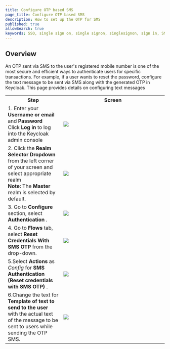 ```yaml
---
title: Configure OTP based SMS
page_title: Configure OTP based SMS 
description: How to set up the OTP for SMS
published: true
allowSearch: true
keywords: SSO, single sign on, single signon, singlesignon, sign in, SMS, sms, otp, OTP, Keycloak
---
```


## Overview
An OTP sent via SMS to the user's registered mobile number is one of the most secure and efficient ways to authenticate users for specific transactions. For example, if a user wants to reset the password, configure the text message to be sent via SMS along with the generated OTP in Keycloak. This page provides details on configuring text messages

<table>

<tr>
<th style="width:35%;">Step</th>
<th style="width:65%;">Screen</th>
 </tr>
  
<tr>
  <td>
1. Enter your <b>Username or email</b> and <b>Password</b><br>Click <b>Log in</b> to log into the Keycloak admin console
</td>
<td><img src="developer-docs/configuring_sunbird/images/keycloak_login.png"></td>
</tr>
 
<tr>
  <td> 
2. Click the <b>Realm Selector Dropdown</b> from the left corner of your screen and select appropriate realm <br>
<b>Note:</b> The <b>Master</b> realm is selected by default.
	</td>
	<td><img src="developer-docs/configuring_sunbird/images/realm_select.png"></td>
	</tr>
	
  <tr>
  <td> 
3. Go to <b>Configure </b> section, select <b>Authentication</b> .
  </td>
  <td><img src="https://github.com/manzarul/project-sunbird.github.io/blob/dev/img/Selectauthenticationsection.png"></td>
  </tr>
  
  <tr>
  <td> 
	  4. Go to <b>Flows </b> tab, select <b>Reset Credentials With SMS OTP</b> from the drop-down.
</td>
<td>
  <img src="https://github.com/manzarul/project-sunbird.github.io/blob/dev/img/selectflows.png">
  </td>
  </tr>

<tr>
<td> 
	5.Select <b>Actions</b> as <i>Config </i> for <b> SMS Authentication (Reset credentials with SMS OTP) </b>.
  </td>
  <td><img src="https://github.com/manzarul/project-sunbird.github.io/blob/dev/img/selectconfig.png"></td>
  </tr>

<tr>
<td> 
	6.Change the text for <b> Template of text to send to the user </b> with the actual text of the message to be sent to users while sending the OTP SMS.
  </td>
  <td><img src="https://github.com/manzarul/project-sunbird.github.io/blob/dev/img/changesmsotp.png"></td>
  </tr>
  
</table>


